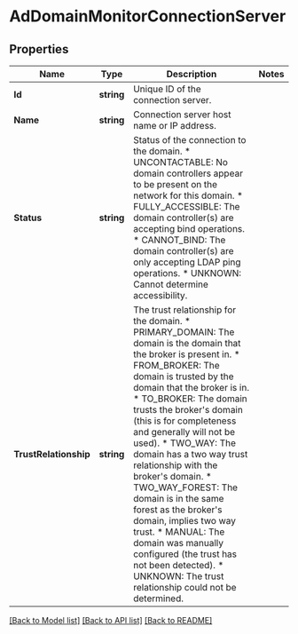 # AdDomainMonitorConnectionServer

## Properties

Name | Type | Description | Notes
------------ | ------------- | ------------- | -------------
**Id** | **string** | Unique ID of the connection server. | 
**Name** | **string** | Connection server host name or IP address. | 
**Status** | **string** | Status of the connection to the domain. * UNCONTACTABLE: No domain controllers appear to be present on the network for this domain. * FULLY_ACCESSIBLE: The domain controller(s) are accepting bind operations. * CANNOT_BIND: The domain controller(s) are only accepting LDAP ping operations. * UNKNOWN: Cannot determine accessibility. | 
**TrustRelationship** | **string** | The trust relationship for the domain. * PRIMARY_DOMAIN: The domain is the domain that the broker is present in. * FROM_BROKER: The domain is trusted by the domain that the broker is in. * TO_BROKER: The domain trusts the broker&#39;s domain (this is for completeness and generally will not be used). * TWO_WAY: The domain has a two way trust relationship with the broker&#39;s domain. * TWO_WAY_FOREST: The domain is in the same forest as the broker&#39;s domain, implies two way trust. * MANUAL: The domain was manually configured (the trust has not been detected). * UNKNOWN: The trust relationship could not be determined. | 

[[Back to Model list]](../README.md#documentation-for-models) [[Back to API list]](../README.md#documentation-for-api-endpoints) [[Back to README]](../README.md)


